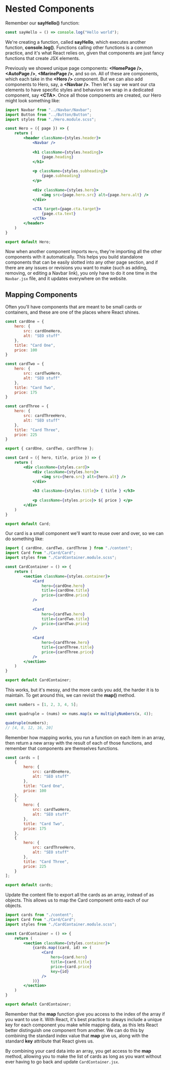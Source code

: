 # Nested Components

Remember our **sayHello()** function:

```js
const sayHello = () => console.log("Hello world");
```

We're creating a function, called **sayHello**, which executes another function, **console.log()**. Functions calling other functions is a common practice, and it's what React relies on, given that components are just fancy functions that create JSX elements.

Previously we showed unique page components: **\<HomePage />**, **\<AutoPage />**, **\<MarinePage />**, and so on. All of these are components, which each take in the **\<Hero />** component. But we can also add components to Hero, say, a **\<Navbar />**. Then let's say we want our cta elements to have specific styles and behaviors we wrap in a dedicated component, say **\<CTA>**. Once all those components are created, our Hero might look something like:

```jsx
import Navbar from "../Navbar/Navbar";
import Button from "../Button/Button";
import styles from "./Hero.module.scss";

const Hero = ({ page }) => {
    return (
        <header className={styles.header}>
            <Navbar />
            
            <h1 className={styles.heading}>
                {page.heading}
            </h1>
            
            <p className={styles.subheading}>
                {page.subheading}
            </p>
            
            <div className={styles.hero}>
                <img src={page.hero.src} alt={page.hero.alt} />
            </div>
            
            <CTA target={page.cta.target}>
                {page.cta.text}
            </CTA>
        </header>
    )
}

export default Hero;
```

Now when another component imports `Hero`, they're importing all the other components with it automatically. This helps you build standalone components that can be easily slotted into any other page section, and if there are any issues or revisions you want to make (such as adding, removing, or editing a Navbar link), you only have  to do it one time in the `Navbar.jsx` file, and it updates everywhere on the website.

## Mapping Components

Often you'll have components that are meant to be small cards or containers, and these are one of the places where React shines.

```js
const cardOne = {
    hero: {
        src: cardOneHero,
        alt: "SEO stuff"
    },
    title: "Card One",
    price: 100
}

const cardTwo = {
    hero: {
        src: cardTwoHero,
        alt: "SEO stuff"
    },
    title: "Card Two",
    price: 175
}

const cardThree = {
    hero: {
        src: cardThreeHero,
        alt: "SEO stuff"
    },
    title: "Card Three",
    price: 225
}

export { cardOne, cardTwo, cardThree };
```

```jsx
const Card = ({ hero, title, price }) => {
    return (
        <div className={styles.card}>
            <div className={styles.hero}>
                <img src={hero.src} alt={hero.alt} />
            </div>
            
            <h3 className={styles.title}> { title } </h3>
            
            <p className={styles.price}> ${ price } </p>
        </div>
    )
}

export default Card;
```

Our card is a small component we'll want to reuse over and over, so we can do something like:

```jsx
import { cardOne, cardTwo, cardThree } from "./content";
import Card from "./Card/Card";
import styles from "./CardContainer.module.scss";

const CardContainer = () => {
    return (
        <section className={styles.container}>
            <Card 
                hero={cardOne.hero} 
                title={cardOne.title}
                price={cardOne.price}
            />
            
            <Card 
                hero={cardTwo.hero} 
                title={cardTwo.title}
                price={cardTwo.price}
            />
            
            <Card 
                hero={cardThree.hero} 
                title={cardThree.title}
                price={cardThree.price}
            />
        </section>
    )
}

export default CardContainer;
```

This works, but it's messy, and the more cards you add, the harder it is to maintain. To get around this, we can revisit the **map()** method.

```js
const numbers = [1, 2, 3, 4, 5];

const quadruple = (nums) => nums.map(x => multiplyNumbers(x, 4));

quadruple(numbers);
// [4, 8, 12, 16, 20]
```

Remember how mapping works, you run a function on each item in an array, then return a new array with the result of each of those functions, and remember that components are themselves functions.

```js
const cards = [
    {
        hero: {
            src: cardOneHero,
            alt: "SEO stuff"
        },
        title: "Card One",
        price: 100
    },
    {
        hero: {
            src: cardTwoHero,
            alt: "SEO stuff"
        },
        title: "Card Two",
        price: 175
    },
    {
        hero: {
            src: cardThreeHero,
            alt: "SEO stuff"
        },
        title: "Card Three",
        price: 225
    }
];

export default cards;
```

Update the content file to export all the cards as an array, instead of as objects. This allows us to map the Card component onto each of our objects.

```jsx
import cards from "./content";
import Card from "./Card/Card";
import styles from "./CardContainer.module.scss";

const CardContainer = () => {
    return (
        <section className={styles.container}>
            {cards.map((card, id) => (
                <Card 
                    hero={card.hero} 
                    title={card.title}
                    price={card.price}
                    key={id} 
                />
            ))}
        </section>
    )
}

export default CardContainer;
```

Remember that the **map** function give you access to the index of the array if you want to use it. With React, it's best practice to always include a unique key for each component you make while mapping data, as this lets React better distinguish one component from another. We can do this by combining the standard index value that **map** give us, along with the standard **key** attribute that React gives us.

By combining your card data into an array, you get access to the **map** method, allowing you to make the list of cards as long as you want without ever having to go back and update `CardContainer.jsx`.
